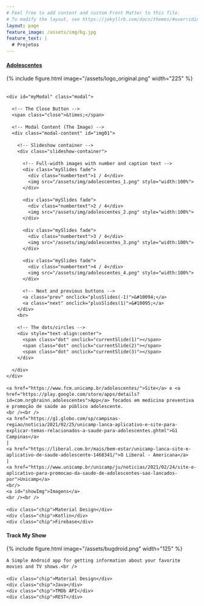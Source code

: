 ```yaml
---
# Feel free to add content and custom Front Matter to this file.
# To modify the layout, see https://jekyllrb.com/docs/themes/#overriding-theme-defaults
layout: page
feature_image: /assets/img/bg.jpg
feature_text: |
  # Projetos
---
```

<link rel="stylesheet" href="/styles.css">

<div class="card">
  <div class="card-container">
    <div class="project-title">
      <h4><b><a href="https://www.fcm.unicamp.br/adolescentes/">Adolescentes</a></b></h4>
    </div>
    {% include figure.html image="/assets/logo_original.png" width="225" %} <br /><br />

    <div id="myModal" class="modal">

      <!-- The Close Button -->
      <span class="close">&times;</span>

      <!-- Modal Content (The Image) -->
      <div class="modal-content" id="img01">

        <!-- Slideshow container -->
        <div class="slideshow-container">

          <!-- Full-width images with number and caption text -->
          <div class="mySlides fade">
            <div class="numbertext">1 / 4</div>
            <img src="/assets/img/adolescentes_1.png" style="width:100%">
          </div>

          <div class="mySlides fade">
            <div class="numbertext">2 / 4</div>
            <img src="/assets/img/adolescentes_2.png" style="width:100%">
          </div>

          <div class="mySlides fade">
            <div class="numbertext">3 / 4</div>
            <img src="/assets/img/adolescentes_3.png" style="width:100%">
          </div>

          <div class="mySlides fade">
            <div class="numbertext">4 / 4</div>
            <img src="/assets/img/adolescentes_4.png" style="width:100%">
          </div>

          <!-- Next and previous buttons -->
          <a class="prev" onclick="plusSlides(-1)">&#10094;</a>
          <a class="next" onclick="plusSlides(1)">&#10095;</a>
        </div>
        <br>

        <!-- The dots/circles -->
        <div style="text-align:center">
          <span class="dot" onclick="currentSlide(1)"></span>
          <span class="dot" onclick="currentSlide(2)"></span>
          <span class="dot" onclick="currentSlide(3)"></span>
        </div>

      </div>
    </div>

    <a href="https://www.fcm.unicamp.br/adolescentes/">Site</a> e <a href="https://play.google.com/store/apps/details?id=com.nrgbrainn.adolescentes">App</a> focados em medicina preventiva e promoção de saúde ao público adolescente.
    <br /><br />
    <a href="https://g1.globo.com/sp/campinas-regiao/noticia/2021/02/25/unicamp-lanca-aplicativo-e-site-para-explicar-temas-relacionados-a-saude-para-adolescentes.ghtml">G1 Campinas</a>
    |
    <a href="https://liberal.com.br/mais/bem-estar/unicamp-lanca-site-e-aplicativo-de-saude-adolescente-1468341/">O Liberal - Americana</a>
    |
    <a href="https://www.unicamp.br/unicamp/ju/noticias/2021/02/24/site-e-aplicativo-para-promocao-da-saude-de-adolescentes-sao-lancados-por">Unicamp</a>
    <br/>
    <a id="showImg">Imagens</a>
    <br /><br />

    <div class="chip">Material Design</div>
    <div class="chip">Kotlin</div>
    <div class="chip">Firebase</div>
  </div>
</div>

<div class="card">
  <div class="card-container">
    <div class="project-title">
      <h4><b>Track My Show</b></h4>
    </div>
    {% include figure.html image="/assets/bugdroid.png" width="125" %}

    A Simple Android app for getting information about your favorite movies and TV shows.<br />

    <div class="chip">Material Design</div>
    <div class="chip">Java</div>
    <div class="chip">TMDb API</div>
    <div class="chip">REST</div>
  </div>
</div>

<script>
  // Get the modal
  var modal = document.getElementById("myModal");

  // Get the image and insert it inside the modal - use its "alt" text as a caption
  var img = document.getElementById("showImg");
  var modalImg = document.getElementById("img01");
  var captionText = document.getElementById("caption");
  img.onclick = function(){
    modal.style.display = "block";
    modalImg.src = this.src;
    captionText.innerHTML = this.alt;
  }

  // Get the <span> element that closes the modal
  var span = document.getElementsByClassName("close")[0];

  // When the user clicks on <span> (x), close the modal
  span.onclick = function() {
    modal.style.display = "none";
  }

  var slideIndex = 1;
  showSlides(slideIndex);

  // Next/previous controls
  function plusSlides(n) {
    showSlides(slideIndex += n);
  }

  // Thumbnail image controls
  function currentSlide(n) {
    showSlides(slideIndex = n);
  }

  function showSlides(n) {
    var i;
    var slides = document.getElementsByClassName("mySlides");
    var dots = document.getElementsByClassName("dot");
    if (n > slides.length) {
      slideIndex = 1
    }
    if (n < 1) {
      slideIndex = slides.length
    }
    for (i = 0; i < slides.length; i++) {
      slides[i].style.display = "none";
    }
    for (i = 0; i < dots.length; i++) {
      dots[i].className = dots[i].className.replace(" active", "");
    }
    slides[slideIndex - 1].style.display = "block";
    dots[slideIndex - 1].className += " active";
  }
</script>

